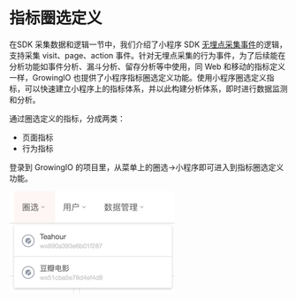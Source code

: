 # 指标圈选定义

在SDK 采集数据和逻辑一节中，我们介绍了小程序 SDK [无埋点采集事件](../tag-management/sdk-logic/autotrack.md)的逻辑，支持采集 visit、page、action 事件。针对无埋点采集的行为事件，为了后续能在分析功能如事件分析、漏斗分析、留存分析等中使用，同 Web 和移动的指标定义一样，GrowingIO 也提供了小程序指标圈选定义功能。使用小程序圈选定义指标，可以快速建立小程序上的指标体系，并以此构建分析体系，即时进行数据监测和分析。

通过圈选定义的指标，分成两类：

* 页面指标
* 行为指标

登录到 GrowingIO 的项目里，从菜单上的圈选-&gt;小程序即可进入到指标圈选定义功能。

![&#x5C0F;&#x7A0B;&#x5E8F;&#x5708;&#x9009;&#x5165;&#x53E3;](../.gitbook/assets/quan-xuan-ru-kou.png)



